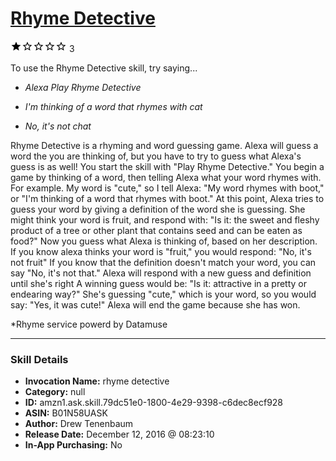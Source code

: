 # [Rhyme Detective](http://alexa.amazon.com/#skills/amzn1.ask.skill.79dc51e0-1800-4e29-9398-c6dec8ecf928)
![1 stars](../../images/ic_star_black_18dp_1x.png)![1 stars](../../images/ic_star_border_black_18dp_1x.png)![1 stars](../../images/ic_star_border_black_18dp_1x.png)![1 stars](../../images/ic_star_border_black_18dp_1x.png)![1 stars](../../images/ic_star_border_black_18dp_1x.png) 3

To use the Rhyme Detective skill, try saying...

* *Alexa Play Rhyme Detective*

* *I'm thinking of a word that rhymes with cat*

* *No, it's not chat*

Rhyme Detective is a rhyming and word guessing game. 
Alexa will guess a word the you are thinking of, but  you have to try to guess what Alexa's guess is as well!
You start the skill with "Play Rhyme Detective."
You begin a game by thinking of a word, then telling Alexa what your word rhymes with.
For example. My word is "cute," so I tell Alexa:
"My word rhymes with boot," or "I'm thinking of a word that rhymes with boot."
At this point, Alexa tries to guess your word by giving a definition of the word she is guessing.
She might think your word is fruit, and respond with: 
"Is it: the sweet and fleshy product of a tree or other plant that contains seed and can be eaten as food?"
Now you guess what Alexa is thinking of, based on her description.
If you know alexa thinks your word is "fruit," you would respond: "No, it's not fruit"
If you know that the definition doesn't match your word, you can say "No, it's not that." 
Alexa will respond with a new guess and definition until she's right
A winning guess would be: "Is it: attractive in a pretty or endearing way?"
She's guessing "cute," which is your word, so you would say: "Yes, it was cute!" 
Alexa will end the game because she has won.

*Rhyme service powerd by Datamuse

***

### Skill Details

* **Invocation Name:** rhyme detective
* **Category:** null
* **ID:** amzn1.ask.skill.79dc51e0-1800-4e29-9398-c6dec8ecf928
* **ASIN:** B01N58UASK
* **Author:** Drew Tenenbaum
* **Release Date:** December 12, 2016 @ 08:23:10
* **In-App Purchasing:** No
